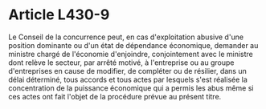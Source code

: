 # Article L430-9

Le Conseil de la concurrence peut, en cas d'exploitation abusive d'une position dominante ou d'un état de dépendance économique, demander au ministre chargé de l'économie d'enjoindre, conjointement avec le ministre dont relève le secteur, par arrêté motivé, à l'entreprise ou au groupe d'entreprises en cause de modifier, de compléter ou de résilier, dans un délai déterminé, tous accords et tous actes par lesquels s'est réalisée la concentration de la puissance économique qui a permis les abus même si ces actes ont fait l'objet de la procédure prévue au présent titre.
